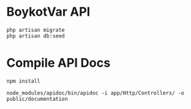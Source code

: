 # BoykotVar API

    php artisan migrate
    php artisan db:seed

# Compile API Docs

    npm install

    node_modules/apidoc/bin/apidoc -i app/Http/Controllers/ -o public/documentation
